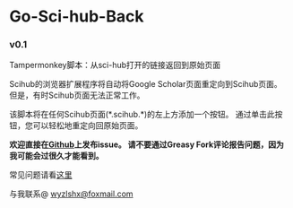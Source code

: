 # Go-Sci-hub-Back
### v0.1
Tampermonkey脚本：从sci-hub打开的链接返回到原始页面

Scihub的浏览器扩展程序将自动将Google Scholar页面重定向到Scihub页面。 但是，有时Scihub页面无法正常工作。

该脚本将在任何Scihub页面(\*.scihub.\*)的左上方添加一个按钮。 通过单击此按钮，您可以轻松地重定向回原始页面。

**欢迎直接在[Github](https://github.com/windingwind/Go-Sci-hub-Back/issues)上发布issue。 请不要通过Greasy Fork评论报告问题，因为我可能会过很久才能看到。**

常见问题请看[这里](https://github.com/windingwind/Go-Sci-hub-Back/issues/1)

  与我联系@ <wyzlshx@foxmail.com>
